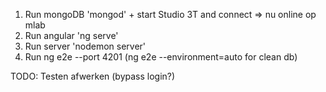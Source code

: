 1. Run mongoDB 'mongod' + start Studio 3T and connect => nu online op mlab
2. Run angular 'ng serve'
3. Run server 'nodemon server'
4. Run ng e2e --port 4201 (ng e2e --environment=auto for clean db)

TODO:
Testen afwerken (bypass login?)
